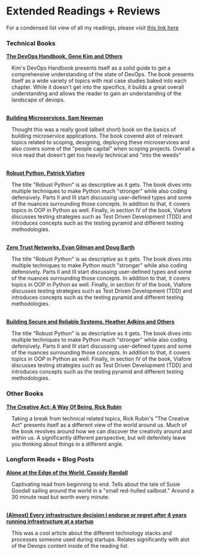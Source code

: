 # Extended Readings + Reviews 

For a condensed list view of all my readings, please visit [this link here](/readings/all)

### Technical Books

**[The DevOps Handbook, Gene Kim and Others](https://itrevolution.com/product/the-devops-handbook-second-edition/)**
<div style="margin-left: 1em;">
Kim's DevOps Handbook presents itself as a solid guide to get a comprehensive understanding of the state of DevOps. The book presents itself as a wide variety of topics with real case studies baked into each chapter. While it doesn't get into the specifics, it builds a great overall understanding and allows the reader to gain an understanding of the landscape of devops. 
</div>
<br />

**[Building Microservices, Sam Newman](https://www.amazon.com/Building-Microservices-Designing-Fine-Grained-Systems/dp/1492034029/ref=pd_lpo_sccl_1/146-3531637-3688721?pd_rd_w=yXzH5&content-id=amzn1.sym.1ad2066f-97d2-4731-9356-36b3edf1ae04&pf_rd_p=1ad2066f-97d2-4731-9356-36b3edf1ae04&pf_rd_r=NYTHHXKVHS0HQK4BCNMA&pd_rd_wg=9rOF3&pd_rd_r=571decc1-0fd5-4316-82c8-1e409fb59619&pd_rd_i=1492034029&psc=1)**
<div style="margin-left: 1em;">
Thought this was a really good (albeit short) book on the basics of building microservice applications. The book covered alot of relevant topics related to scoping, designing, deploying these microservices and also covers some of the "people capital" when scoping projects. Overall a nice read that doesn't get too heavily technical and "into the weeds" 
</div>
<br />

**[Robust Python, Patrick Viafore](https://www.amazon.com/Robust-Python-Write-Clean-Maintainable/dp/1098100662)**
<div style="margin-left: 1em;">
The title "Robust Python" is as descriptive as it gets. The book dives into multiple techniques to make Python much "stronger" while also coding defensively. Parts II and III start discussing user-defined types and some of the nuances surrounding those concepts. In addition to that, it covers topics in OOP in Python as well. Finally, in section IV of the book, Viafore discusses testing strategies such as Test Driven Development (TDD) and introduces concepts such as the testing pyramid and different testing methodologies. 
</div>
<br />

**[Zero Trust Networks, Evan Gilman and Doug Barth](https://www.amazon.com/Zero-Trust-Networks-Building-Untrusted)**
<div style="margin-left: 1em;">
The title "Robust Python" is as descriptive as it gets. The book dives into multiple techniques to make Python much "stronger" while also coding defensively. Parts II and III start discussing user-defined types and some of the nuances surrounding those concepts. In addition to that, it covers topics in OOP in Python as well. Finally, in section IV of the book, Viafore discusses testing strategies such as Test Driven Development (TDD) and introduces concepts such as the testing pyramid and different testing methodologies. 
</div>
<br />

**[Building Secure and Reliable Systems, Heather Adkins and Others](https://sre.google/books/building-secure-reliable-systems/)**
<div style="margin-left: 1em;">
The title "Robust Python" is as descriptive as it gets. The book dives into multiple techniques to make Python much "stronger" while also coding defensively. Parts II and III start discussing user-defined types and some of the nuances surrounding those concepts. In addition to that, it covers topics in OOP in Python as well. Finally, in section IV of the book, Viafore discusses testing strategies such as Test Driven Development (TDD) and introduces concepts such as the testing pyramid and different testing methodologies. 
</div>

### Other Books

**[The Creative Act: A Way Of Being, Rick Rubin](https://www.penguinrandomhouse.com/books/717356/the-creative-act-by-rick-rubin/)**
<div style="margin-left: 1em;">
Taking a break from technical related topics, Rick Rubin's "The Creative Act" presents itself as a different view of the world around us. Much of the book revolves around how we can discover the creativity around and within us. A significantly different perspective, but will defenitely leave you thinking about things in a different angle. 
</div>

### Longform Reads + Blog Posts

**[Alone at the Edge of the World, Cassidy Randall](https://magazine.atavist.com/alone-at-the-edge-of-the-world-susie-goodall-sailing-golden-globe-race/)**
<div style="margin-left: 1em;">
Captivating read from beginning to end. Tells about the tale of Susie Goodall sailing around the world in a "small red-hulled sailboat." Around a 30 minute read but worth every minute. 
</div>
<br /> 

**[(Almost) Every infrastructure decision I endorse or regret after 4 years running infrastructure at a startup](https://cep.dev/posts/every-infrastructure-decision-i-endorse-or-regret-after-4-years-running-infrastructure-at-a-startup/)**
<div style="margin-left: 1em;">
This was a cool article about the different technology stacks and processes someone used during startups. Relates significantly with alot of the Devops content inside of the reading list. 
</div>
